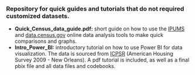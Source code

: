 ### Repository for quick guides and tutorials that do not required customized datasets.

- **Quick_Census_data_guide.pdf:**  short guide on how to use the [IPUMS](https://usa.ipums.org/usa) and [data.census.gov](https://data.census.gov/) online data analysis tools to make quick comparisons and graphs.
- **Intro_Power_BI:** introductory tutorial on how to use Power BI for data visualization. The data is sourced from [ICPSR](https://doi.org/10.3886/ICPSR30943.v1) (American Housing Survey 2009 - New Orleans). A pdf tutorial is included, as well as a final pbix file and all data files and codebooks. 
